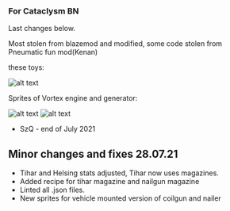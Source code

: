 
### For Cataclysm BN

Last changes below.

Most stolen from blazemod and modified, some code stolen from Pneumatic fun mod(Kenan) 

these toys:

![alt text](https://cdn.discordapp.com/attachments/696798032875749516/869718888772935740/SzQ_sorted_normal.png)


Sprites of Vortex engine and generator:

![alt text](https://cdn.discordapp.com/attachments/696798032875749516/869717799998742569/SzQ_animated.gif)
![alt text](https://cdn.discordapp.com/attachments/696798032875749516/869718020698804344/SzQ_animated.gif)

- SzQ - end of July 2021

## Minor changes and fixes 28.07.21

- Tihar and Helsing stats adjusted, Tihar now uses magazines.
- Added recipe for tihar magazine and nailgun magazine
- Linted all .json files.
- New sprites for vehicle mounted version of coilgun and nailer
